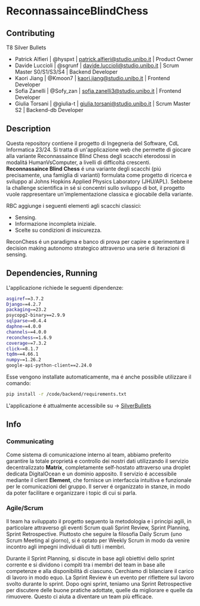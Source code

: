# ReconnassainceBlindChess

## Contributing

T8 Silver Bullets
- Patrick Alfieri | @hyspxt | patrick.alfieri@studio.unibo.it | Product Owner
- Davide Luccioli | @sgrunf | davide.luccioli@studio.unibo.it | Scrum Master S0/S1/S3/S4 | Backend Developer
- Kaori Jiang | @Kmoon7 | kaori.jiang@studio.unibo.it | Frontend Developer
- Sofia Zanelli | @Sofy_zan | sofia.zanelli3@studio.unibo.it | Frontend Developer
- Giulia Torsani | @giulia-t | giulia.torsani@studio.unibo.it | Scrum Master S2 | Backend-db Developer

## Description
Questa repository contiene il progetto di Ingegneria del Software, CdL Informatica 23/24. 
Si tratta di un'applicazione web che permette di giocare alla variante Reconnassaince Blind Chess degli scacchi eterodossi in modalitá HumanVsComputer, a livelli di difficoltá crescenti.  
**Reconnassaince Blind Chess** é una variante degli scacchi (piú precisamente, una famiglia di varianti) formulata come progetto di ricerca e sviluppo al Johns Hopkins Applied Physics Laboratory (JHU/APL). Sebbene la challenge scientifica in sé si concentri sullo sviluppo di bot, il progetto vuole rappresentare un'implementazione classica e giocabile della variante.

RBC aggiunge i seguenti elementi agli scacchi classici:
- Sensing.
- Informazione incompleta iniziale.
- Scelte su condizioni di insicurezza.

ReconChess é un paradigma e banco di prova per capire e sperimentare il decision making autonomo strategico attraverso una serie di iterazioni di sensing.

## Dependencies, Running
L'applicazione richiede le seguenti dipendenze:

```bash
asgiref==3.7.2
Django==4.2.7
packaging==23.2
psycopg2-binary==2.9.9
sqlparse==0.4.4
daphne==4.0.0
channels==4.0.0
reconchess==1.6.9
coverage==7.3.2
click==8.1.7
tqdm==4.66.1
numpy==1.26.2
google-api-python-client==2.24.0
```

Esse vengono installate automaticamente, ma é anche possibile utilizzare il comando:
```bash
pip install -r /code/backend/requirements.txt
```

L'applicazione é attualmente accessibile su -> [SilverBullets](silverbullets.rocks)

## Info
### Communicating
Come sistema di comunicazione interno al team, abbiamo preferito garantire la totale proprietá e controllo dei nostri dati utilizzando il servizio decentralizzato **Matrix**, completamente self-hostato attraverso una droplet dedicata DigitalOcean e un dominio apposito. Il servizio é accessibile mediante il client **Element**, che fornisce un interfaccia intuitiva e funzionale per le comunicazioni del gruppo. Il server é organizzato in stanze, in modo da poter facilitare e organizzare i topic di cui si parla.

### Agile/Scrum 
Il team ha sviluppato il progetto seguento la metodologia e i principi agili, in particolare attraverso gli eventi Scrum quali Sprint Review, Sprint Planning, Sprint Retrospective. Piuttosto che seguire la filosofia Daily Scrum (uno Scrum Meeting al giorno), si é optato per Weekly Scrum in modo da venire incontro agli impegni individuali di tutti i membri.

Durante il Sprint Planning, si discute in base agli obiettivi dello sprint corrente e si dividono i compiti tra i membri del team in base alle competenze e alla disponibilità di ciascuno. Cerchiamo di bilanciare il carico di lavoro in modo equo.
La Sprint Review è un evento per riflettere sul lavoro svolto durante lo sprint.
Dopo ogni sprint, teniamo una Sprint Retrospective per discutere delle buone pratiche adottate, quelle da migliorare e quelle da rimuovere. Questo ci aiuta a diventare un team più efficace.







